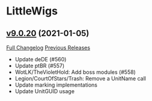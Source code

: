 # LittleWigs

## [v9.0.20](https://github.com/BigWigsMods/LittleWigs/tree/v9.0.20) (2021-01-05)
[Full Changelog](https://github.com/BigWigsMods/LittleWigs/compare/v9.0.19...v9.0.20) [Previous Releases](https://github.com/BigWigsMods/LittleWigs/releases)

- Update deDE (#560)  
- Update ptBR (#557)  
- WotLK/TheVioletHold: Add boss modules (#558)  
- Legion/CourtOfStars/Trash: Remove a UnitName call  
- Update marking implementations  
- Update UnitGUID usage  
